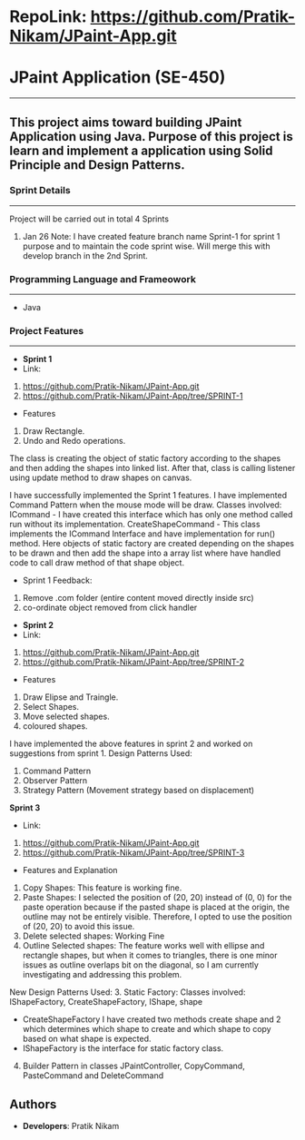 # RepoLink: https://github.com/Pratik-Nikam/JPaint-App.git
# JPaint Application (SE-450)
---
This project aims toward building JPaint Application using Java. Purpose of this project is learn and implement a application using Solid Principle and Design Patterns.
---

### Sprint Details
---
Project will be carried out in total 4 Sprints
1. Jan 26
Note: I have created feature branch name Sprint-1 for sprint 1 purpose and to maintain the code sprint wise. Will merge this with develop branch in the 2nd Sprint.

### Programming Language and Frameowork
---
* Java


### Project Features
---
* **Sprint 1**
* Link: 
1. https://github.com/Pratik-Nikam/JPaint-App.git
2. https://github.com/Pratik-Nikam/JPaint-App/tree/SPRINT-1

* Features

1. Draw Rectangle. 
2. Undo and Redo operations.

The class is creating the object of static factory according to the shapes and then adding the 
shapes into linked list. After that, class is calling listener using update method to draw shapes on canvas.

I have successfully implemented the Sprint 1 features. I have implemented Command Pattern when the mouse mode will be draw. 
Classes involved:
ICommand - I have created this interface which has only one method called run without its implementation.
CreateShapeCommand - This  class implements the ICommand Interface and have implementation for run() method.
Here objects of static factory are created depending on the shapes to be drawn and then add the shape into a 
array list where have handled code to call draw method of that shape object.

* Sprint 1 Feedback:
1. Remove .com folder (entire content moved directly inside src)
2. co-ordinate object removed from click handler


* **Sprint 2**
* Link: 
1. https://github.com/Pratik-Nikam/JPaint-App.git
2. https://github.com/Pratik-Nikam/JPaint-App/tree/SPRINT-2

* Features

1. Draw Elipse and Traingle.
2. Select Shapes.
3. Move selected shapes.
4. coloured shapes.

I have implemented the above features in sprint 2  and worked on suggestions from sprint 1.
Design Patterns Used:
1. Command Pattern
2. Observer Pattern 
3. Strategy Pattern (Movement strategy based on displacement)


**Sprint 3**
* Link:
1. https://github.com/Pratik-Nikam/JPaint-App.git
2. https://github.com/Pratik-Nikam/JPaint-App/tree/SPRINT-3

* Features and Explanation

1. Copy Shapes: This feature is working fine.
2. Paste Shapes: I selected the position of (20, 20) instead of (0, 0) for the paste operation because if the pasted shape is placed at the origin, the outline may not be entirely visible. Therefore, I opted to use the position of (20, 20) to avoid this issue. 
3. Delete selected shapes: Working Fine
4. Outline Selected shapes: The feature works well with ellipse and rectangle shapes, but when it comes to triangles, there is one minor issues as outline overlaps bit on the diagonal, so I am currently investigating and addressing this problem.


New Design Patterns Used:
3. Static Factory:
Classes involved: IShapeFactory, CreateShapeFactory, IShape, shape
* CreateShapeFactory I have created two methods create shape and 2 which 
determines  which shape to create and which shape to copy based on what shape is expected.
* IShapeFactory is the interface for static factory class.

4. Builder Pattern in classes JPaintController, CopyCommand, PasteCommand and DeleteCommand

## Authors

* **Developers**: Pratik Nikam